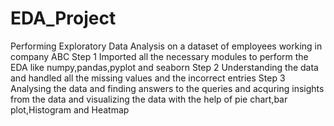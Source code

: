 # EDA_Project
Performing Exploratory Data Analysis on a dataset of employees working in company ABC
Step 1
Imported all the necessary modules to perform the EDA like numpy,pandas,pyplot and seaborn
Step 2
Understanding the data and handled all the missing values and the incorrect entries
Step 3
Analysing the data and finding answers to the queries and acquring insights from the data and visualizing the data with the help of pie chart,bar plot,Histogram and Heatmap
